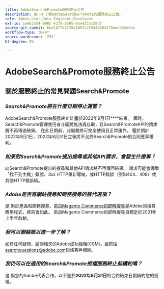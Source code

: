 ```yaml
---
title: AdobeSearch&Promote服務終止公告
description: 進一步了解AdobeSearch&Promote的服務終止公告。
role: Admin,User,Data Engineer,Developer
exl-id: 1e062554-090b-4275-8595-8ae4233c58d7
source-git-commit: bbd1877e3f3942097c2f9348204279aec992ed5a
workflow-type: tm+mt
source-wordcount: '251'
ht-degree: 0%

---
```


# AdobeSearch&amp;Promote服務終止公告

## 關於服務終止的常見問題Search&amp;Promote

### **_Search&amp;Promote將在什麼日期停止運營？_**

AdobeSearch&amp;Promote服務終止計畫於2022年9月1日&#x200B;****&#x200B;結束。 屆時，Search&amp;Promote管理使用者介面將無法再存取，且Search&amp;PromoteAPI的請求將不再傳送結果。 在此日期前，此服務將可完全使用且正常運作。 鑑於預計2022年9月1日，2022年8月31日之後將不允許Search&amp;Promote的合同應享權利。

### **_如果對Search&amp;Promote提出搜尋或其他API請求，會發生什麼事？_**

向Search&amp;Promote提出的搜尋和其他API請求將不再傳回結果。 請求可能會導致「找不到主機」錯誤、3xx HTTP重新導向，或HTTP錯誤（例如404、408）或其他HTTP錯誤碼。

### **_Adobe是否有網站搜尋和商務搜尋的替代選項？_**

是.對於產品和商務搜尋，[來自Magento Commerce的即時搜尋](https://blog.adobe.com/en/publish/2020/11/23/new-ai-capabilities-for-magento-commerce-improve-retail.html)是Adobe的搜尋應用程式，將來會如此。 來自Magento Commerce的即時搜尋目標定於2021年上半年啟動。

<!-- ### **_Can Adobe recommend any frameworks or platforms that offer features similar to Search&Promote?_**

  Yes. If the Search&Promote feature is critical to your marketing strategy, consider the many open-source frameworks that exist to power search, including [Apache Solr](https://solr.apache.org/) and [Elastic Free and Open](https://www.elastic.co/about/free-and-open).  

  Also, both [AWS](https://aws.amazon.com/cloudsearch/) and [Microsoft® Azure](https://azure.microsoft.com/en-us/services/search/) provide cloud-native search capabilities on their respective cloud platforms. You can integrate both options into Adobe Experience Manager Sites to power site search and more. -->

### **_我可以聯絡誰以進一步了解？_**

如有任何疑問，請聯絡您的Adobe成功經理(CSM)，或前往[searchquestions@adobe.com](mailto:searchquestions@adobe.com)聯絡客戶團隊。

### **_我仍可以在適用的Search&amp;Promote授權服務終止前續約嗎？_**

是.與您的Adobe代表合作，以不遲於&#x200B;**2022年8月31日**&#x200B;的合約結束日期續約您的授權。
